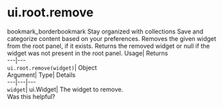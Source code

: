  
#  ui.root.remove 
bookmark_borderbookmark Stay organized with collections  Save and categorize content based on your preferences.
Removes the given widget from the root panel, if it exists. 
Returns the removed widget or null if the widget was not present in the root panel.
Usage| Returns  
---|---  
`ui.root.remove(widget)`| Object  
Argument| Type| Details  
---|---|---  
`widget`| ui.Widget| The widget to remove.  
Was this helpful?
